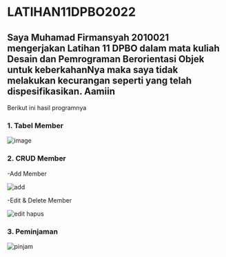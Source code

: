 # LATIHAN11DPBO2022

## Saya Muhamad Firmansyah 2010021 mengerjakan Latihan 11 DPBO dalam mata kuliah Desain dan Pemrograman Berorientasi Objek untuk keberkahanNya maka saya tidak melakukan kecurangan seperti yang telah dispesifikasikan. Aamiin

Berikut ini hasil programnya

### 1. Tabel Member

![image](https://user-images.githubusercontent.com/99308745/167141653-0e970439-47ad-4380-9297-5cbf4f16efcf.png)

### 2. CRUD Member

  -Add Member
  
  ![add](https://user-images.githubusercontent.com/99308745/167144431-bb6190f9-e138-4787-9841-639d6ffaa3c1.gif)

  -Edit & Delete Member
  
  ![edit hapus](https://user-images.githubusercontent.com/99308745/167144451-36770de6-465f-41d0-afb2-5359b89991a0.gif)


### 3. Peminjaman
  
  ![pinjam](https://user-images.githubusercontent.com/99308745/167144502-081e6ef5-bc03-4b84-a05b-1c2cd375e7e3.gif)

